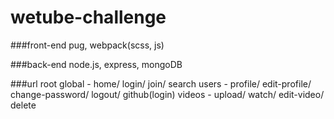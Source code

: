 # wetube-challenge

###front-end
pug, webpack(scss, js)

###back-end
node.js, express, mongoDB

###url root
global - home/ login/ join/ search
users - profile/ edit-profile/ change-password/ logout/ github(login)
videos - upload/ watch/ edit-video/ delete
